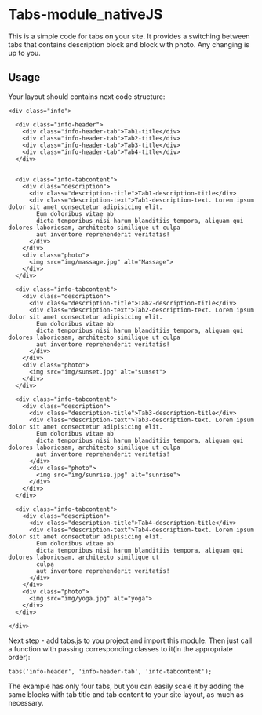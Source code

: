 # Tabs-module_nativeJS
  This is a simple code for tabs on your site. It provides a switching between tabs that contains description block and block with photo. Any changing is up to you.
## Usage
  Your layout should contains next code structure:
```
<div class="info">

  <div class="info-header">
    <div class="info-header-tab">Tab1-title</div>
    <div class="info-header-tab">Tab2-title</div>
    <div class="info-header-tab">Tab3-title</div>
    <div class="info-header-tab">Tab4-title</div>
  </div>


  <div class="info-tabcontent">
    <div class="description">
      <div class="description-title">Tab1-description-title</div>
      <div class="description-text">Tab1-description-text. Lorem ipsum dolor sit amet consectetur adipisicing elit.
        Eum doloribus vitae ab
        dicta temporibus nisi harum blanditiis tempora, aliquam qui dolores laboriosam, architecto similique ut culpa
        aut inventore reprehenderit veritatis!
      </div>
    </div>
    <div class="photo">
      <img src="img/massage.jpg" alt="Massage">
    </div>
  </div>

  <div class="info-tabcontent">
    <div class="description">
      <div class="description-title">Tab2-description-title</div>
      <div class="description-text">Tab2-description-text. Lorem ipsum dolor sit amet consectetur adipisicing elit.
        Eum doloribus vitae ab
        dicta temporibus nisi harum blanditiis tempora, aliquam qui dolores laboriosam, architecto similique ut culpa
        aut inventore reprehenderit veritatis!
      </div>
    </div>
    <div class="photo">
      <img src="img/sunset.jpg" alt="sunset">
    </div>
  </div>

  <div class="info-tabcontent">
    <div class="description">
      <div class="description-title">Tab3-description-title</div>
      <div class="description-text">Tab3-description-text. Lorem ipsum dolor sit amet consectetur adipisicing elit.
        Eum doloribus vitae ab
        dicta temporibus nisi harum blanditiis tempora, aliquam qui dolores laboriosam, architecto similique ut culpa
        aut inventore reprehenderit veritatis!
      </div>
      <div class="photo">
        <img src="img/sunrise.jpg" alt="sunrise">
      </div>
    </div>
  </div>

  <div class="info-tabcontent">
    <div class="description">
      <div class="description-title">Tab4-description-title</div>
      <div class="description-text">Tab4-description-text. Lorem ipsum dolor sit amet consectetur adipisicing elit.
        Eum doloribus vitae ab
        dicta temporibus nisi harum blanditiis tempora, aliquam qui dolores laboriosam, architecto similique ut
        culpa
        aut inventore reprehenderit veritatis!
      </div>
    </div>
    <div class="photo">
      <img src="img/yoga.jpg" alt="yoga">
    </div>
  </div>

</div>
```
Next step - add tabs.js to you project and import this module. Then just call a function with passing corresponding classes to it(in the appropriate order):
 ```
 tabs('info-header', 'info-header-tab', 'info-tabcontent');
 ```
The example has only four tabs, but you can easily scale it by adding the same blocks with tab title and tab content to your site layout, as much as necessary.

